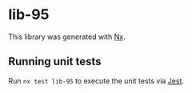 # lib-95

This library was generated with [Nx](https://nx.dev).

## Running unit tests

Run `nx test lib-95` to execute the unit tests via [Jest](https://jestjs.io).
